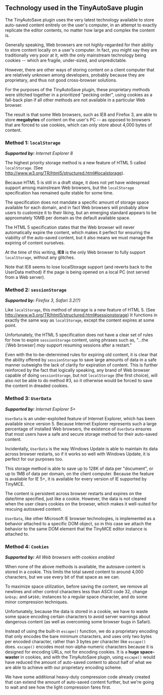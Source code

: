 ## Technology used in the TinyAutoSave plugin ##

The TinyAutoSave plugin uses the very latest technology available to store auto-saved content enitrely on the user's computer, in an attempt to exactly replicate the editor contents, no matter how large and complex the content is.

Generally speaking, Web browsers are not highly-regarded for their ability to store content locally on a user's computer.  In fact, you might say they are traditionally very poor at it, with the only mainstream technology being cookies -- which are fragile, under-sized, and unpredictable.

However, there are other ways of storing content on a client computer that are relatively unknown among developers, probably because they are proprietary, and thus not good cross-browser solutions.

For the purposes of the TinyAutoSave plugin, these proprietary methods were stitched together in a prioritized "pecking order", using cookies as a fall-back plan if all other methods are not available in a particular Web browser.

The result is that some Web browsers, such as IE8 and Firefox 3, are able to store **megabytes** of content on the user's PC -- as opposed to browsers that are forced to use cookies, which can only store about 4,000 bytes of content.

### Method 1: `localStorage` ###

_**Supported by:** Internet Explorer 8_

The highest priority storage method is a new feature of HTML 5 called `localStorage`. (See http://www.w3.org/TR/html5/structured.html#localstorage).

Because HTML 5 is still in a draft stage, it does not yet have widespread support among mainstream Web browsers, but the `localStorage` specification has remained quite stable for some time.

The specification does not mandate a specific amount of storage space available for each domain, and in fact Web browsers will probably allow users to customize it to their liking, but an emerging standard appears to be approxmately 10MB per domain as the default available space.

The HTML 5 specification states that the Web browser will never automatically expire the content, which makes it perfect for ensuring the viability of the auto-saved content, but it also means we must manage the expiring of content ourselves.

At the time of this writing, **IE8** is the only Web browser to fully support `localStorage`, without any glitches.

Note that IE8 seems to lose localStorage support (and reverts back to the UserData method) if the page is being opened on a local PC (not served from a Web server).

### Method 2: `sessionStorage` ###

_**Supported by:** Firefox 3, Safari 3.2(?)_

Like `localStorage`, this method of storage is a new feature of HTML 5.  (See http://www.w3.org/TR/html5/structured.html#sessionstorage)  It functions in exactly the same way as `localStorage`, except the content expires at some point.

Unfortunately, the HTML 5 specification does not have a clear set of rules for how to expire `sessionStorage` content, using phrases such as, "...the `[`Web browser] _may_ support resuming sessions after a restart."

Even with the to-be-determined rules for expiring old content, it is clear that the ability offered by `sessionStorage` to save large amounts of data in a safe manner outweighs the lack of clarity for expiration of content.  This is further reinforced by the fact that logically speaking, any brand of Web browser capable of doing `sessionStorage`, but not `localStorage` (the first choice), will also not be able to do method #3, so it otherwise would be forced to save the content in dreaded cookies.

### Method 3: `UserData` ###

_**Supported by:** Internet Explorer 5+_

`UserData` is an under-exploited feature of Internet Explorer, which has been available since version 5.  Because Internet Explorer represents such a large percentage of installed Web browsers, the existence of `UserData` ensures that most users have a safe and secure storage method for their auto-saved content.

Incidentally, `UserData` is the way Windows Update is able to maintain its data across browser restarts, so if it works so well with Windows Update, it is perfect for our purposes too.

This storage method is able to save up to 128K of data per "document", or up to 1MB of data per domain, on the client computer.  Because the feature is available for IE 5+, it is available for every version of IE supported by TinyMCE.

The content is persistent across browser restarts and expires on the date/time specified, just like a cookie.  However, the data is not cleared when the user clears cookies on the browser, which makes it well-suited for rescuing autosaved content.

`UserData`, like other Microsoft IE browser technologies, is implemented as a behavior attached to a specific DOM object, so in this case we attach the behavior to the same DOM element that the TinyMCE editor instance is attached to.

### Method 4: `Cookies` ###

_**Supported by:** All Web browsers with cookies enabled_

When none of the above methods is available, the autosave content is stored in a
cookie.  This limits the total saved content to around 4,000 characters, but we use every bit of that space as we can.

To maximize space utilization, before saving the content, we remove all newlines and other control characters less than ASCII code 32, change `&nbsp;` and `&#160;` instances to a regular space character, and do some minor compression techniques.

Unfortunately, because the data is stored in a cookie, we have to waste some space encoding certain characters to avoid server warnings about dangerous content (as well as overcoming some browser bugs in Safari).

Instead of using the built-in `escape()` function, we do a proprietary encoding that only encodes the bare minimum characters, and uses only two bytes per encoded character, rather than 3 bytes per character like `escape()` does.  `escape()` encodes most non-alpha-numeric characters because it is designed for encoding URLs, not for encoding
cookies.  It is a **huge space-waster** in cookies, and with the TinyAutoSave plugin, using `escape()` would have reduced the amount of auto-saved content to about half of what we are able to achieve with our proprietary encoding scheme.

We have some additional heavy-duty compression code already created that can extend the amount of auto-saved content further, but we're going to wait and see how the light compression fares first.